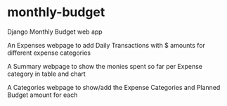 # monthly-budget
Django Monthly Budget web app

An Expenses webpage to add Daily Transactions with $ amounts for different expense categories

A Summary webpage to show the monies spent so far per Expense category in table and chart

A Categories webpage to show/add the Expense Categories and Planned Budget amount for each
